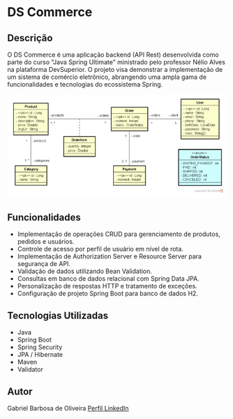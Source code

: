 # DS Commerce

## Descrição

O DS Commerce é uma aplicação backend (API Rest) desenvolvida como parte do curso "Java Spring Ultimate" ministrado pelo professor Nélio Alves na plataforma DevSuperior. O projeto visa demonstrar a implementação de um sistema de comércio eletrônico, abrangendo uma ampla gama de funcionalidades e tecnologias do ecossistema Spring.

![Modelo Conceitual DS Commerce](https://github.com/gabrielbarbosa1999/dscommerce/blob/main/assets/modelo-conceitual.jpg?raw=true)

## Funcionalidades

- Implementação de operações CRUD para gerenciamento de produtos, pedidos e usuários.
- Controle de acesso por perfil de usuário em nível de rota.
- Implementação de Authorization Server e Resource Server para segurança de API.
- Validação de dados utilizando Bean Validation.
- Consultas em banco de dados relacional com Spring Data JPA.
- Personalização de respostas HTTP e tratamento de exceções.
- Configuração de projeto Spring Boot para banco de dados H2.

## Tecnologias Utilizadas

- Java
- Spring Boot
- Spring Security
- JPA / Hibernate
- Maven
- Validator

## Autor

Gabriel Barbosa de Oliveira
[Perfil LinkedIn](https://www.linkedin.com/in/gabrielbarbosadev/)
